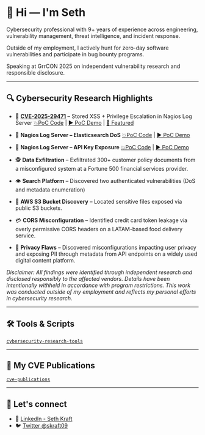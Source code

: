 # 👋 Hi — I'm Seth

Cybersecurity professional with 9+ years of experience across engineering, vulnerability management, threat intelligence, and incident response. 

Outside of my employment, I actively hunt for zero-day software vulnerabilities and participate in bug bounty programs. 

Speaking at GrrCON 2025 on independent vulnerability research and responsible disclosure.

---

## 🔍 Cybersecurity Research Highlights

- 🎯 [**CVE-2025-29471**](https://nvd.nist.gov/vuln/detail/CVE-2025-29471) – Stored XSS + Privilege Escalation in Nagios Log Server [💥PoC Code](https://github.com/skraft9/CVE-2025-29471) | [▶️ PoC Demo](https://www.youtube.com/watch?v=MvJuIkdTSQg&ab_channel=SethKraft) | [📰 Featured](https://www.helpnetsecurity.com/2025/04/15/critical-flaws-fixed-in-nagios-log-server/)

- 🧨 **Nagios Log Server – Elasticsearch DoS** [💥PoC Code](https://github.com/skraft9/nagios-log-server-dos) | [▶️ PoC Demo](https://www.youtube.com/watch?v=YPK0-b9GeV8&ab_channel=SethKraft)

- 🔑 **Nagios Log Server – API Key Exposure** [💥PoC Code](https://www.exploit-db.com/exploits/52177) | [▶️ PoC Demo](https://www.youtube.com/watch?v=amYMuK3YSM8&ab_channel=SethKraft)

- 🕵️ **Data Exfiltration** – Exfiltrated 300+ customer policy documents from a misconfigured system at a Fortune 500 financial services provider.

- 👁️ **Search Platform** – Discovered two authenticated vulnerabilities (DoS and metadata enumeration)

- 📂 **AWS S3 Bucket Discovery** – Located sensitive files exposed via public S3 buckets.

- 💳 **CORS Misconfiguration** – Identified credit card token leakage via overly permissive CORS headers on a LATAM-based food delivery service.

- 🧾 **Privacy Flaws** – Discovered misconfigurations impacting user privacy and exposing PII through metadata from API endpoints on a widely used digital content platform.

_Disclaimer: All findings were identified through independent research and disclosed responsibly to the affected vendors. Details have been intentionally withheld in accordance with program restrictions. This work was conducted outside of my employment and reflects my personal efforts in cybersecurity research._

---

## 🛠 Tools & Scripts

[`cybersecurity-research-tools`](https://github.com/skraft9/cybersecurity-research-tools)

---

## 📜 My CVE Publications

[`cve-publications`](https://github.com/skraft9/cve-publications)

---

## 🤝 Let's connect

- 🔗 [LinkedIn - Seth Kraft](https://linkedin.com/in/sethkraft)
- 🐦 [Twitter @skraft09](https://x.com/skraft09)
